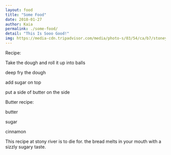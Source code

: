 ```yaml
---
layout: food
title: "Some Food"
date: 2018-01-27
author: Kaia
permalink: ./some-food/
detail: "This Is Sooo Good!"
img: https://media-cdn.tripadvisor.com/media/photo-s/03/54/ca/b7/stoney-river-legendary.jpg
---
```


Recipe:

Take the dough and roll it up into balls

deep fry the dough

add sugar on top

put a side of butter on the side

Butter recipe:

butter

sugar

cinnamon

This recipe at stony river is to die for. the bread melts in your mouth with a sizzly sugary taste.
